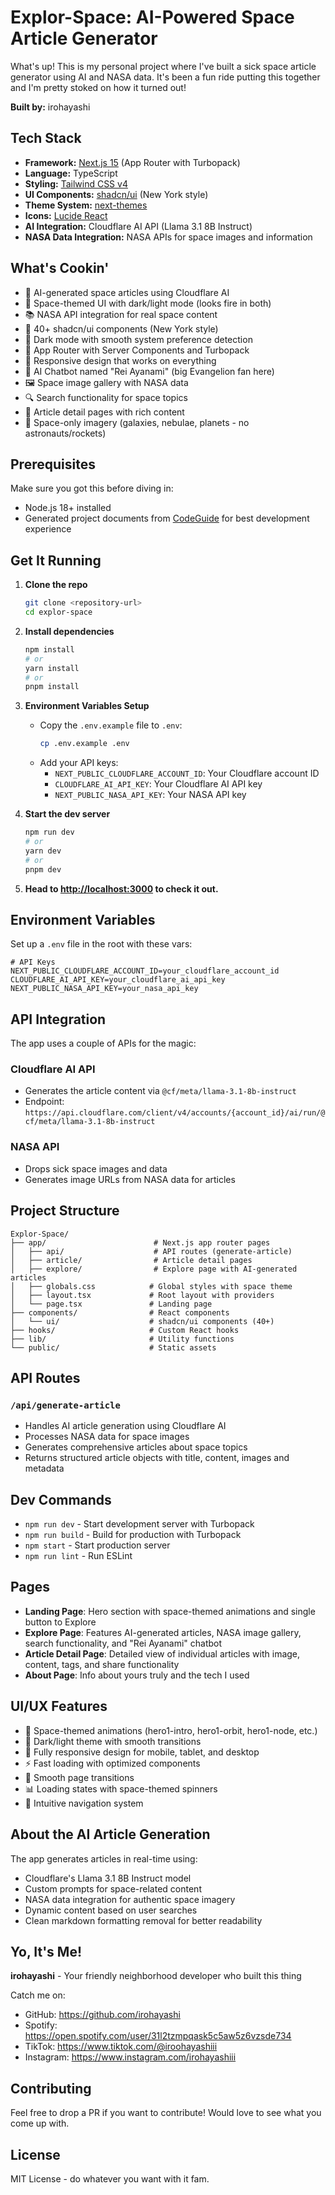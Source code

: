 # Explor-Space: AI-Powered Space Article Generator

What's up! This is my personal project where I've built a sick space article generator using AI and NASA data. It's been a fun ride putting this together and I'm pretty stoked on how it turned out!

**Built by:** irohayashi

## Tech Stack

- **Framework:** [Next.js 15](https://nextjs.org/) (App Router with Turbopack)
- **Language:** TypeScript
- **Styling:** [Tailwind CSS v4](https://tailwindcss.com/)
- **UI Components:** [shadcn/ui](https://ui.shadcn.com/) (New York style)
- **Theme System:** [next-themes](https://github.com/pacocoursey/next-themes)
- **Icons:** [Lucide React](https://lucide.dev/)
- **AI Integration:** Cloudflare AI API (Llama 3.1 8B Instruct)
- **NASA Data Integration:** NASA APIs for space images and information

## What's Cookin'

- 🚀 AI-generated space articles using Cloudflare AI 
- 🌌 Space-themed UI with dark/light mode (looks fire in both)
- 📚 NASA API integration for real space content
- 🎨 40+ shadcn/ui components (New York style)
- 🌙 Dark mode with smooth system preference detection
- 🚀 App Router with Server Components and Turbopack
- 📱 Responsive design that works on everything
- 🤖 AI Chatbot named "Rei Ayanami" (big Evangelion fan here)
- 🖼️ Space image gallery with NASA data
- 🔍 Search functionality for space topics
- 📝 Article detail pages with rich content
- 🎯 Space-only imagery (galaxies, nebulae, planets - no astronauts/rockets)

## Prerequisites

Make sure you got this before diving in:
- Node.js 18+ installed
- Generated project documents from [CodeGuide](https://codeguide.dev/) for best development experience

## Get It Running

1. **Clone the repo**
   ```bash
   git clone <repository-url>
   cd explor-space
   ```

2. **Install dependencies**
   ```bash
   npm install
   # or
   yarn install
   # or
   pnpm install
   ```

3. **Environment Variables Setup**
   - Copy the `.env.example` file to `.env`:
     ```bash
     cp .env.example .env
     ```
   - Add your API keys:
     - `NEXT_PUBLIC_CLOUDFLARE_ACCOUNT_ID`: Your Cloudflare account ID
     - `CLOUDFLARE_AI_API_KEY`: Your Cloudflare AI API key
     - `NEXT_PUBLIC_NASA_API_KEY`: Your NASA API key

4. **Start the dev server**
   ```bash
   npm run dev
   # or
   yarn dev
   # or
   pnpm dev
   ```

5. **Head to [http://localhost:3000](http://localhost:3000) to check it out.**

## Environment Variables

Set up a `.env` file in the root with these vars:

```env
# API Keys
NEXT_PUBLIC_CLOUDFLARE_ACCOUNT_ID=your_cloudflare_account_id
CLOUDFLARE_AI_API_KEY=your_cloudflare_ai_api_key
NEXT_PUBLIC_NASA_API_KEY=your_nasa_api_key
```

## API Integration

The app uses a couple of APIs for the magic:

### Cloudflare AI API
- Generates the article content via `@cf/meta/llama-3.1-8b-instruct`
- Endpoint: `https://api.cloudflare.com/client/v4/accounts/{account_id}/ai/run/@cf/meta/llama-3.1-8b-instruct`

### NASA API
- Drops sick space images and data
- Generates image URLs from NASA data for articles

## Project Structure

```
Explor-Space/
├── app/                        # Next.js app router pages
│   ├── api/                    # API routes (generate-article)
│   ├── article/                # Article detail pages
│   ├── explore/                # Explore page with AI-generated articles
│   ├── globals.css            # Global styles with space theme
│   ├── layout.tsx             # Root layout with providers
│   └── page.tsx               # Landing page
├── components/                # React components
│   └── ui/                    # shadcn/ui components (40+)
├── hooks/                     # Custom React hooks
├── lib/                       # Utility functions
└── public/                    # Static assets
```

## API Routes

### `/api/generate-article`
- Handles AI article generation using Cloudflare AI
- Processes NASA data for space images
- Generates comprehensive articles about space topics
- Returns structured article objects with title, content, images and metadata

## Dev Commands

- `npm run dev` - Start development server with Turbopack
- `npm run build` - Build for production with Turbopack
- `npm start` - Start production server
- `npm run lint` - Run ESLint

## Pages

- **Landing Page**: Hero section with space-themed animations and single button to Explore
- **Explore Page**: Features AI-generated articles, NASA image gallery, search functionality, and "Rei Ayanami" chatbot
- **Article Detail Page**: Detailed view of individual articles with image, content, tags, and share functionality
- **About Page**: Info about yours truly and the tech I used

## UI/UX Features

- 🌌 Space-themed animations (hero1-intro, hero1-orbit, hero1-node, etc.)
- 🎨 Dark/light theme with smooth transitions
- 📱 Fully responsive design for mobile, tablet, and desktop
- ⚡ Fast loading with optimized components
- 🔄 Smooth page transitions
- 📊 Loading states with space-themed spinners
- 🎯 Intuitive navigation system

## About the AI Article Generation

The app generates articles in real-time using:
- Cloudflare's Llama 3.1 8B Instruct model
- Custom prompts for space-related content
- NASA data integration for authentic space imagery
- Dynamic content based on user searches
- Clean markdown formatting removal for better readability

## Yo, It's Me!

**irohayashi** - Your friendly neighborhood developer who built this thing

Catch me on:
- GitHub: https://github.com/irohayashi
- Spotify: https://open.spotify.com/user/31l2tzmpqask5c5aw5z6vzsde734
- TikTok: https://www.tiktok.com/@iroohayashiii
- Instagram: https://www.instagram.com/irohayashiii

## Contributing

Feel free to drop a PR if you want to contribute! Would love to see what you come up with.

## License

MIT License - do whatever you want with it fam.
